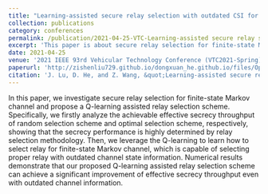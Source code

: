 ```yaml
---
title: "Learning-assisted secure relay selection with outdated CSI for finite-state Markov channel"
collection: publications
category: conferences
permalink: /publication/2021-04-25-VTC-Learning-assisted secure relay selection with outdated CSI for finite-state Markov channel-number-4
excerpt: 'This paper is about secure relay selection for finite-state Markov channel and a Q-learning assisted relay selection scheme'
date: 2021-04-25
venue: '2021 IEEE 93rd Vehicular Technology Conference (VTC2021-Spring)'
paperurl: 'http://zishenliu729.github.io/dongxuan_he.github.io/files/Optimal_Relay_Selection_with_a_Full-Duplex_Active_Eavesdropper_in_Cooperative_Wireless_Networks.pdf'
citation: 'J. Lu, D. He, and Z. Wang, &quot;Learning-assisted secure relay selection with outdated CSI for finite-state Markov channel,&quot; in <i>Proc. IEEE 93rd Veh. Technol. Conf. (VTC-Spring)</i>, Helsinki, Finland, Apr. 2021, pp. 1–5.'
---
```


In this paper, we investigate secure relay selection for finite-state Markov channel and propose a Q-learning assisted relay selection scheme. Specifically, we firstly analyze the achievable effective secrecy throughput of random selection scheme and optimal selection scheme, respectively, showing that the secrecy performance is highly determined by relay selection methodology. Then, we leverage the Q-learning to learn how to select relay for finite-state Markov channel, which is capable of selecting proper relay with outdated channel state information. Numerical results demonstrate that our proposed Q-learning assisted relay selection scheme can achieve a significant improvement of effective secrecy throughput even with outdated channel information.
